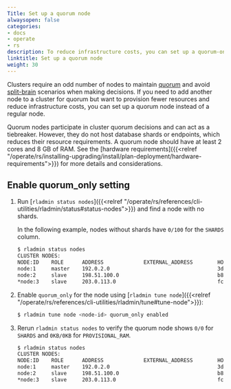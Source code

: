 ```yaml
---
Title: Set up a quorum node
alwaysopen: false
categories:
- docs
- operate
- rs
description: To reduce infrastructure costs, you can set up a quorum-only node with minimal resources.
linktitle: Set up a quorum node
weight: 30
---
```


Clusters require an odd number of nodes to maintain [quorum](https://en.wikipedia.org/wiki/Quorum_(distributed_computing)) and avoid [split-brain](https://en.wikipedia.org/wiki/Split-brain_(computing)) scenarios when making decisions. If you need to add another node to a cluster for quorum but want to provision fewer resources and reduce infrastructure costs, you can set up a quorum node instead of a regular node.

Quorum nodes participate in cluster quorum decisions and can act as a tiebreaker. However, they do not host database shards or endpoints, which reduces their resource requirements. A quorum node should have at least 2 cores and 8 GB of RAM. See the [hardware requirements]({{<relref "/operate/rs/installing-upgrading/install/plan-deployment/hardware-requirements">}}) for more details and considerations.

## Enable quorum_only setting

1. Run [`rladmin status nodes`]({{<relref "/operate/rs/references/cli-utilities/rladmin/status#status-nodes">}}) and find a node with no shards.

   In the following example, nodes without shards have `0/100` for the `SHARDS` column.

   ```bash
   $ rladmin status nodes
   CLUSTER NODES:
   NODE:ID    ROLE      ADDRESS             EXTERNAL_ADDRESS        HOSTNAME                SHARDS    CORES         FREE_RAM            PROVISIONAL_RAM        VERSION           STATUS
   node:1     master    192.0.2.0                                   3d99db1fdf4b            0/100     2             6.33GB/7.79GB       4.93GB/6.39GB          7.8.6-36          OK
   node:2     slave     198.51.100.0                                b87cc06c830f            2/100     2             6.44GB/7.79GB       1.04GB/6.39GB          7.8.6-36          OK
   *node:3    slave     203.0.113.0                                 fc7a3d332458            0/100     2             6.45GB/7.79GB       4.93GB/6.39GB          7.8.6-36          OK
   ```

2. Enable `quorum_only` for the node using [`rladmin tune node`]({{<relref "/operate/rs/references/cli-utilities/rladmin/tune#tune-node">}}):
   ```bash
   $ rladmin tune node <node-id> quorum_only enabled
   ```

3. Rerun `rladmin status nodes` to verify the quorum node shows  `0/0` for `SHARDS` and `0KB/0KB` for `PROVISIONAL_RAM`.

   ```sh
   $ rladmin status nodes
   CLUSTER NODES:
   NODE:ID    ROLE      ADDRESS             EXTERNAL_ADDRESS        HOSTNAME                SHARDS    CORES         FREE_RAM            PROVISIONAL_RAM        VERSION           STATUS
   node:1     master    192.0.2.0                                   3d99db1fdf4b            0/100     2             6.33GB/7.79GB       4.93GB/6.39GB          7.8.6-36          OK
   node:2     slave     198.51.100.0                                b87cc06c830f            2/100     2             6.44GB/7.79GB       1.04GB/6.39GB          7.8.6-36          OK
   *node:3    slave     203.0.113.0                                 fc7a3d332458            0/0       2             6.45GB/7.79GB       0KB/0KB                7.8.6-36          OK
   ```
